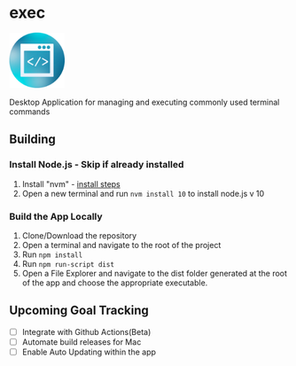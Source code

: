 # exec

<img src="./resources/icon.png" width=100 height=100>

Desktop Application for managing and executing commonly used terminal commands

## Building

### Install Node.js - Skip if already installed
1. Install "nvm" - [install steps](https://github.com/nvm-sh/nvm#installation-and-update)
2. Open a new terminal and run `nvm install 10` to install node.js v 10

### Build the App Locally
1. Clone/Download the repository
2. Open a terminal and navigate to the root of the project
3. Run `npm install`
4. Run `npm run-script dist`
5. Open a File Explorer and navigate to the dist folder generated at the root of the app and choose the appropriate executable.

## Upcoming Goal Tracking
- [ ] Integrate with Github Actions(Beta)
- [ ] Automate build releases for Mac
- [ ] Enable Auto Updating within the app
